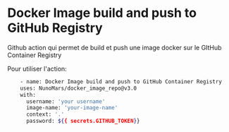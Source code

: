 # Docker Image build and push to GitHub Registry

Github action qui permet de build et push une image docker sur le GItHub Container Registry

Pour utiliser l'action:

```bash
    - name: Docker Image build and push to GitHub Container Registry
    uses: NunoMars/docker_image_repo@v3.0
    with:
      username: 'your username'
      image-name: 'your-image-name'
      context: '.'
      password: ${{ secrets.GITHUB_TOKEN}}
```
